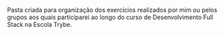 Pasta criada  para organização dos exercícios realizados por mim ou pelos grupos aos quais participarei ao longo do curso de Desenvolvimento Full Stack na Escola Trybe.

